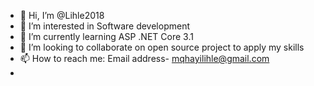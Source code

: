 - 👋 Hi, I’m @Lihle2018
- 👀 I’m interested in Software development
- 🌱 I’m currently learning ASP .NET Core 3.1
- 💞️ I’m looking to collaborate on open source project to apply my skills
- 📫 How to reach me: Email address- mqhayilihle@gmail.com
- 

<!---
Lihle2018/Lihle2018 is a ✨ special ✨ repository because its `README.md` (this file) appears on your GitHub profile.
You can click the Preview link to take a look at your changes.
--->
